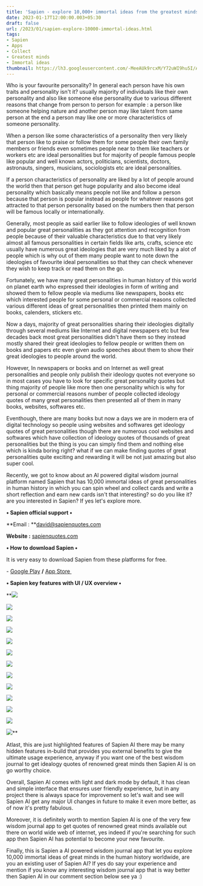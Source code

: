 ```yaml
---
title: 'Sapien - explore 10,000+ immortal ideas from the greatest minds.   '
date: 2023-01-17T12:00:00.003+05:30
draft: false
url: /2023/01/sapien-explore-10000-immortal-ideas.html
tags: 
- Sapien
- Apps
- Collect
- Greatest minds
- Immortal ideas
thumbnail: https://lh3.googleusercontent.com/-MeeAUk9rcxM/Y72uWI9hu5I/AAAAAAAAQTo/jY4RVUcNXf8dVpqTohCov77l7e8kps1YACNcBGAsYHQ/s1600/1673375316455614-0.png
---
```


  

Who is your favourite personality? In general each person have his own traits and personality isn't it? usually majority of individuals like their own personality and also like someone else personality due to various different reasons that change from person to person for example : a person like someone helping nature and another person may like talent from same person at the end a person may like one or more characteristics of someone personality.

  

When a person like some characteristics of a personality then very likely that person like to praise or follow them for some people their own family members or friends even sometimes people near to them like teachers or workers etc are ideal personalities but for majority of people famous people like popular and well known actors, politicians, scientists, doctors, astronauts, singers, musicians, sociologists etc are ideal personalities.

  

If a person characteristics of personality are liked by a lot of people around the world then that person get huge popularity and also become ideal personality which basically means people not like and follow a person because that person is popular instead as people for whatever reasons got attracted to that person personality based on the numbers then that person will be famous locally or internationally.

  

Generally, most people as said earlier like to follow ideologies of well known and popular great personalities as they got attention and recognition from people because of their valuable characteristics due to that very likely almost all famous personalities in certain fields like arts, crafts, science etc usually have numerous great ideologies that are very much liked by a alot of people which is why out of them many people want to note down the ideologies of favourite ideal personalities so that they can check whenever they wish to keep track or read them on the go.

  

Fortunately, we have many great personalities in human history of this world on planet earth who expressed their ideologies in form of writing and showed them to fellow people via mediums like newspapers, books etc which interested people for some personal or commercial reasons collected various different ideas of great personalities then printed them mainly on books, calenders, stickers etc.

  

Now a days, majority of great personalities sharing their ideologies digitally through several mediums like Internet and digital newspapers etc but few decades back most great personalities didn't have them so they instead mostly shared their great ideologies to fellow people or written them on books and papers etc even given audio speeches about them to show their great ideologies to people around the world.

  

However, In newspapers or books and on Internet as well great personalities and people only publish their ideology quotes not everyone so in most cases you have to look for specific great personality quotes but thing majority of people like more then one personality which is why for personal or commercial reasons number of people collected ideology quotes of many great personalities then presented all of them in many books, websites, softwares etc.

  

Eventhough, there are many books but now a days we are in modern era of digital technology so people using websites and softwares get ideology quotes of great personalities though there are numerous cool websites and softwares which have collection of ideology quotes of thousands of great personalities but the thing is you can simply find them and nothing else which is kinda boring right? what if we can make finding quotes of great personalities quite exciting and rewarding it will be not just amazing but also super cool.

  

Recently, we got to know about an AI powered digital wisdom journal platform named Sapien that has 10,000 immortal ideas of great personalities in human history in which you can spin wheel and collect cards and write a short reflection and earn new cards isn't that interesting? so do you like it? are you interested in Sapien? If yes let's explore more.

  

**• Sapien official support •**

**Email : **[david@sapienquotes.com](mailto:david@sapienquotes.com)

**Website :** [sapienquotes.com](http://sapienquotes.com)

**• How to download Sapien •**

It is very easy to download Sapien from these platforms for free.

  

\- [Google Play](https://play.google.com/store/apps/details?id=com.flatironcollective.sapien) **/** [App Store ](https://apps.apple.com/us/app/sapien-a-i-wisdom-journal/id1589697404)

**• Sapien key features with UI / UX overview •**

 **![](https://lh3.googleusercontent.com/-qhaCqaZ4CNE/Y726Ic9t9VI/AAAAAAAAQUg/_bySddK-o8sArZS9pV8x7tDlt8SFthe_QCNcBGAsYHQ/s1600/1673378330733899-0.png) 

 ![](https://lh3.googleusercontent.com/-7LpqgM6FRHI/Y726Gh7u-kI/AAAAAAAAQUc/C_ImTTASu9oJ-n9hBtdFPNsX7McDusqTQCNcBGAsYHQ/s1600/1673378324038352-1.png) 

 ![](https://lh3.googleusercontent.com/-5dX2VE8BO1M/Y726Ezcc4nI/AAAAAAAAQUY/kYNb9rgu--8O4B-7dUCzhzTZYqyQx06OQCNcBGAsYHQ/s1600/1673378317691862-2.png) 

 ![](https://lh3.googleusercontent.com/-h-K8iX0AHxo/Y726DSNyznI/AAAAAAAAQUU/2hnpQK-2UswMduT7s4LHbTK_WylupgUBwCNcBGAsYHQ/s1600/1673378311559079-3.png) 

 ![](https://lh3.googleusercontent.com/-1ceCFcG1-eA/Y726B0uvo9I/AAAAAAAAQUQ/bWluqG0NnUYCuDa7jQNDtLnHIj9qM1PIACNcBGAsYHQ/s1600/1673378305503385-4.png) 

 ![](https://lh3.googleusercontent.com/-wWD53KqFrVI/Y726AQP8wKI/AAAAAAAAQUM/oCMKNrDieI4lbenvEx4yhCEQPc0oEOIYwCNcBGAsYHQ/s1600/1673378299719050-5.png) 

 ![](https://lh3.googleusercontent.com/-XCPxedWvzOc/Y725-4C1rzI/AAAAAAAAQUI/HewfU26fFdowuyJuCIuH_hYmKn8QEWBcQCNcBGAsYHQ/s1600/1673378293474941-6.png) 

 ![](https://lh3.googleusercontent.com/-xGWPDz75fDw/Y7259bpuTCI/AAAAAAAAQUE/dWB-T1a3O4QSnnII79uIV4vUNyv-P9L4wCNcBGAsYHQ/s1600/1673378286875998-7.png) 

 ![](https://lh3.googleusercontent.com/-GQapuorV_H8/Y7257rpezXI/AAAAAAAAQUA/X8t4Zp_PH50gOce8nUEV9Bngk4ezdeycACNcBGAsYHQ/s1600/1673378280814670-8.png) 

 ![](https://lh3.googleusercontent.com/-mY5lUWLP3X8/Y7256AvvNOI/AAAAAAAAQT8/c1CR1AvSposY2v9OZKyW8BkQkFKa7oE8ACNcBGAsYHQ/s1600/1673378273923736-9.png) 

 ![](https://lh3.googleusercontent.com/-KaisedWZk0M/Y7254TxgXZI/AAAAAAAAQT4/pQKgRJTGhLUN-PXvRXp073v4bsWLXlH0QCNcBGAsYHQ/s1600/1673378267509465-10.png) 

 ![](https://lh3.googleusercontent.com/-SPlHZWw5dx8/Y72520wql-I/AAAAAAAAQT0/eTVldRrgo0Y7NqyTKDHn9w7I_bMFBnhLACNcBGAsYHQ/s1600/1673378261241623-11.png) 

 ![](https://lh3.googleusercontent.com/-eiec293B32A/Y7251MBitnI/AAAAAAAAQTw/-0N-ZrFFjekdNHOXsO-lFVkGeCgx6umHQCNcBGAsYHQ/s1600/1673378254434866-12.png)** 

Atlast, this are just highlighted features of Sapien AI there may be many hidden features in-build that provides you external benefits to give the ultimate usage experience, anyway if you want one of the best wisdom journal to get idealogy quotes of renowned great minds then Sapien AI is on go worthy choice.

  

Overall, Sapien AI comes with light and dark mode by default, it has clean and simple interface that ensures user friendly experience, but in any project there is always space for improvement so let's wait and see will Sapien AI get any major UI changes in future to make it even more better, as of now it's pretty fabulous.

  

Moreover, it is definitely worth to mention Sapien AI is one of the very few wisdom journal app to get quotes of renowned great minds available out there on world wide web of internet, yes indeed if you're searching for such app then Sapien AI has potential to become your new favourite.

  

Finally, this is Sapien a AI powered wisdom journal app that let you explore 10,000 immortal ideas of great minds in the human history worldwide, are you an existing user of Sapien AI? If yes do say your experience and mention if you know any interesting wisdom journal app that is way better then Sapien AI in our comment section below see ya :)